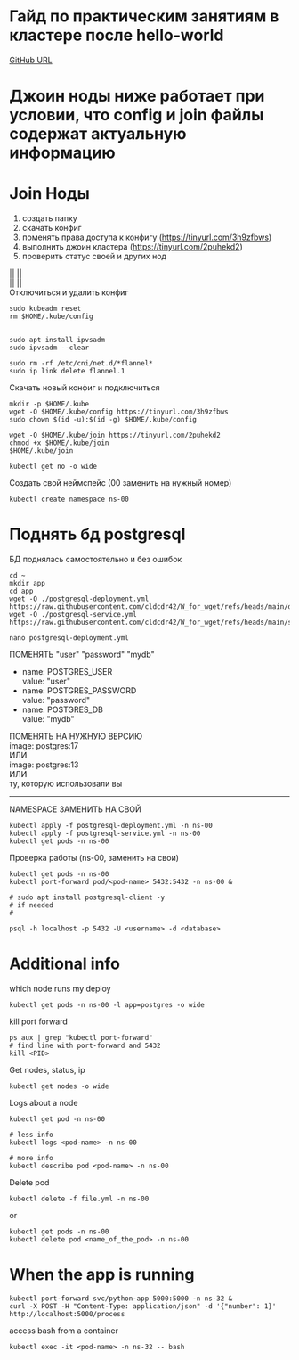 # Гайд по практическим занятиям в кластере после hello-world
[GitHub URL](https://github.com/cldcdr42/W_for_wget/blob/main/guide/README.md)

# Джоин ноды ниже работает при условии, что config и join файлы содержат актуальную информацию

# Join Ноды
1) создать папку
2) скачать конфиг
3) поменять права доступа к конфигу (https://tinyurl.com/3h9zfbws)
4) выполнить джоин кластера (https://tinyurl.com/2puhekd2)
5) проверить статус своей и других нод

 ||      ||  
 ||      ||    
Отключиться и удалить конфиг

```
sudo kubeadm reset
rm $HOME/.kube/config


sudo apt install ipvsadm
sudo ipvsadm --clear

sudo rm -rf /etc/cni/net.d/*flannel*
sudo ip link delete flannel.1
```

Скачать новый конфиг и подключиться
```
mkdir -p $HOME/.kube 
wget -O $HOME/.kube/config https://tinyurl.com/3h9zfbws
sudo chown $(id -u):$(id -g) $HOME/.kube/config

wget -O $HOME/.kube/join https://tinyurl.com/2puhekd2
chmod +x $HOME/.kube/join
$HOME/.kube/join

kubectl get no -o wide 
```
Создать свой неймспейс (00 заменить на нужный номер)

```
kubectl create namespace ns-00
```

# Поднять бд postgresql
БД поднялась самостоятельно и без ошибок
```
cd ~
mkdir app
cd app
wget -O ./postgresql-deployment.yml https://raw.githubusercontent.com/cldcdr42/W_for_wget/refs/heads/main/dep
wget -O ./postgresql-service.yml https://raw.githubusercontent.com/cldcdr42/W_for_wget/refs/heads/main/ser

nano postgresql-deployment.yml
```
ПОМЕНЯТЬ "user" "password" "mydb"  
- name: POSTGRES_USER  
value: "user"  
- name: POSTGRES_PASSWORD  
value: "password"  
- name: POSTGRES_DB  
value: "mydb"  

ПОМЕНЯТЬ НА НУЖНУЮ ВЕРСИЮ  
image: postgres:17  
   ИЛИ  
image: postgres:13  
   ИЛИ  
ту, которую использовали вы  

-----------------

 NAMESPACE ЗАМЕНИТЬ НА СВОЙ  


```
kubectl apply -f postgresql-deployment.yml -n ns-00
kubectl apply -f postgresql-service.yml -n ns-00
kubectl get pods -n ns-00
```
Проверка работы (ns-00, <pod-name> <username> <database> заменить на свои)
```
kubectl get pods -n ns-00
kubectl port-forward pod/<pod-name> 5432:5432 -n ns-00 &

# sudo apt install postgresql-client -y
# if needed
#

psql -h localhost -p 5432 -U <username> -d <database>
```


# Additional info
which node runs my deploy
```
kubectl get pods -n ns-00 -l app=postgres -o wide
```

kill port forward
```
ps aux | grep "kubectl port-forward"
# find line with port-forward and 5432
kill <PID>
```

Get nodes, status, ip
```
kubectl get nodes -o wide
```

Logs about a node
```
kubectl get pod -n ns-00

# less info
kubectl logs <pod-name> -n ns-00

# more info
kubectl describe pod <pod-name> -n ns-00
```

Delete pod
```
kubectl delete -f file.yml -n ns-00
```
or
```
kubectl get pods -n ns-00
kubectl delete pod <name_of_the_pod> -n ns-00
```

# When the app is running
```
kubectl port-forward svc/python-app 5000:5000 -n ns-32 &
curl -X POST -H "Content-Type: application/json" -d '{"number": 1}' http://localhost:5000/process
```

access bash from a container
```
kubectl exec -it <pod-name> -n ns-32 -- bash
```

